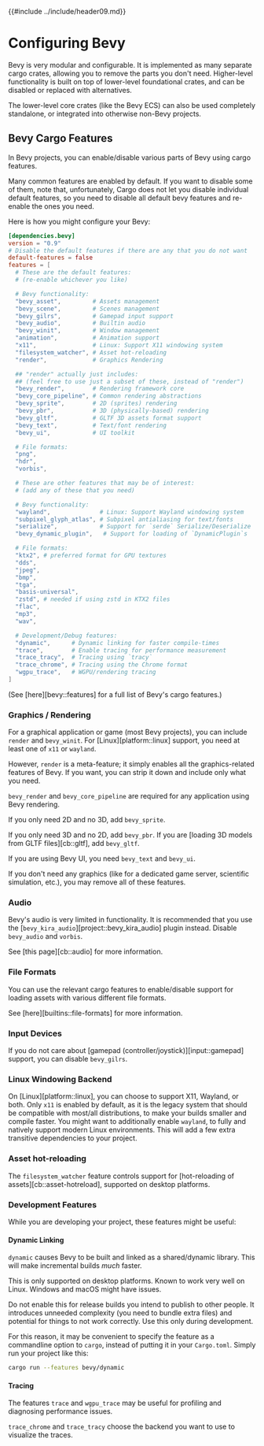 {{#include ../include/header09.md}}

# Configuring Bevy

Bevy is very modular and configurable. It is implemented as many separate
cargo crates, allowing you to remove the parts you don't need. Higher-level
functionality is built on top of lower-level foundational crates, and can
be disabled or replaced with alternatives.

The lower-level core crates (like the Bevy ECS) can also be used completely
standalone, or integrated into otherwise non-Bevy projects.

## Bevy Cargo Features

In Bevy projects, you can enable/disable various parts of Bevy using cargo features.

Many common features are enabled by default. If you want to disable some of
them, note that, unfortunately, Cargo does not let you disable individual
default features, so you need to disable all default bevy features and
re-enable the ones you need.

Here is how you might configure your Bevy:

```toml
[dependencies.bevy]
version = "0.9"
# Disable the default features if there are any that you do not want
default-features = false
features = [
  # These are the default features:
  # (re-enable whichever you like)

  # Bevy functionality:
  "bevy_asset",         # Assets management
  "bevy_scene",         # Scenes management
  "bevy_gilrs",         # Gamepad input support
  "bevy_audio",         # Builtin audio
  "bevy_winit",         # Window management
  "animation",          # Animation support
  "x11",                # Linux: Support X11 windowing system
  "filesystem_watcher", # Asset hot-reloading
  "render",             # Graphics Rendering

  ## "render" actually just includes:
  ## (feel free to use just a subset of these, instead of "render")
  "bevy_render",        # Rendering framework core
  "bevy_core_pipeline", # Common rendering abstractions
  "bevy_sprite",        # 2D (sprites) rendering
  "bevy_pbr",           # 3D (physically-based) rendering
  "bevy_gltf",          # GLTF 3D assets format support
  "bevy_text",          # Text/font rendering
  "bevy_ui",            # UI toolkit

  # File formats:
  "png",
  "hdr",
  "vorbis",

  # These are other features that may be of interest:
  # (add any of these that you need)

  # Bevy functionality:
  "wayland",              # Linux: Support Wayland windowing system
  "subpixel_glyph_atlas", # Subpixel antialiasing for text/fonts
  "serialize",            # Support for `serde` Serialize/Deserialize
  "bevy_dynamic_plugin",   # Support for loading of `DynamicPlugin`s

  # File formats:
  "ktx2", # preferred format for GPU textures
  "dds",
  "jpeg",
  "bmp",
  "tga",
  "basis-universal",
  "zstd", # needed if using zstd in KTX2 files
  "flac",
  "mp3",
  "wav",

  # Development/Debug features:
  "dynamic",      # Dynamic linking for faster compile-times
  "trace",        # Enable tracing for performance measurement
  "trace_tracy",  # Tracing using `tracy`
  "trace_chrome", # Tracing using the Chrome format
  "wgpu_trace",   # WGPU/rendering tracing
]
```

(See [here][bevy::features] for a full list of Bevy's cargo features.)

### Graphics / Rendering

For a graphical application or game (most Bevy projects), you can include
`render` and `bevy_winit`. For [Linux][platform::linux] support, you need
at least one of `x11` or `wayland`.

However, `render` is a meta-feature; it simply enables all the graphics-related
features of Bevy. If you want, you can strip it down and include only what
you need.

`bevy_render` and `bevy_core_pipeline` are required for any application using
Bevy rendering.

If you only need 2D and no 3D, add `bevy_sprite`.

If you only need 3D and no 2D, add `bevy_pbr`. If you are [loading 3D models
from GLTF files][cb::gltf], add `bevy_gltf`.

If you are using Bevy UI, you need `bevy_text` and `bevy_ui`.

If you don't need any graphics (like for a dedicated game server, scientific
simulation, etc.), you may remove all of these features.

### Audio

Bevy's audio is very limited in functionality. It is recommended that you
use the [`bevy_kira_audio`][project::bevy_kira_audio] plugin instead. Disable
`bevy_audio` and `vorbis`.

See [this page][cb::audio] for more information.

### File Formats

You can use the relevant cargo features to enable/disable support for loading
assets with various different file formats.

See [here][builtins::file-formats] for more information.

### Input Devices

If you do not care about [gamepad (controller/joystick)][input::gamepad]
support, you can disable `bevy_gilrs`.

### Linux Windowing Backend

On [Linux][platform::linux], you can choose to support X11, Wayland,
or both. Only `x11` is enabled by default, as it is the legacy system
that should be compatible with most/all distributions, to make your builds
smaller and compile faster. You might want to additionally enable `wayland`,
to fully and natively support modern Linux environments. This will add a few
extra transitive dependencies to your project.

### Asset hot-reloading

The `filesystem_watcher` feature controls support for [hot-reloading of
assets][cb::asset-hotreload], supported on desktop platforms.

### Development Features

While you are developing your project, these features might be useful:

#### Dynamic Linking

`dynamic` causes Bevy to be built and linked as a shared/dynamic library.
This will make incremental builds *much* faster.

This is only supported on desktop platforms. Known to work very well on Linux.
Windows and macOS might have issues.

Do not enable this for release builds you intend to publish to other people.
It introduces unneeded complexity (you need to bundle extra files) and
potential for things to not work correctly. Use this only during development.

For this reason, it may be convenient to specify the feature as a commandline
option to `cargo`, instead of putting it in your `Cargo.toml`. Simply run your
project like this:

```sh
cargo run --features bevy/dynamic
```

#### Tracing

The features `trace` and `wgpu_trace` may be useful for profiling and
diagnosing performance issues.

`trace_chrome` and `trace_tracy` choose the backend you want to use to
visualize the traces.
